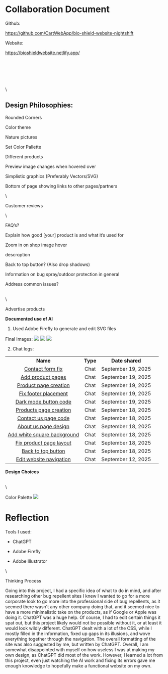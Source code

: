 # **Collaboration Document**



Github:

<https://github.com/CartWebApp/bio-shield-website-nightshift> 

Website:

<https://bioshieldwebsite.netlify.app/>

\
\
\
\
\
\


## **Design Philosophies:**

Rounded Corners

Color theme

Nature pictures

Set Color Pallette  

Different products

Preview image changes when hovered over

Simplistic graphics (Preferably Vectors/SVG)

Bottom of page showing links to other pages/partners

\


Customer reviews

\


FAQ’s?

Explain how good \[your] product is and what it’s used for

Zoom in on shop image hover

descroption

Back to top button? (Also drop shadows)

Information on bug spray/outdoor protection in general

Address common issues?

\
\


Advertise products

**Documented use of AI**

1. Used Adobe Firefly to generate and edit SVG files

Final Images: <img src="graphics/front-page/bug-sprayed.svg"> <img src="graphics/front-page/eco.svg"> <img src="graphics/front-page/Trusted.svg">

2. Chat logs: 

|                                                                                               |          |                    |   |
| :-------------------------------------------------------------------------------------------: | :------: | :----------------: | - |
|                                            **Name**                                           | **Type** |   **Date shared**  |   |
|       [Contact form fix](https://chatgpt.com/share/68cdce44-908c-800f-b556-e80588b0e27e)      |   Chat   | September 19, 2025 |   |
|      [Add product pages](https://chatgpt.com/share/68cdce3e-527c-800f-9838-3c1a1e70851a)      |   Chat   | September 19, 2025 |   |
|    [Product page creation](https://chatgpt.com/share/68cdce38-b2ec-800f-97ae-f38c178f7955)    |   Chat   | September 19, 2025 |   |
|     [Fix footer placement](https://chatgpt.com/share/68cdce31-369c-800f-9fdb-90d65ce07e2f)    |   Chat   | September 19, 2025 |   |
|    [Dark mode button code](https://chatgpt.com/share/68cdce24-b604-800f-950e-155ce7cdc854)    |   Chat   | September 19, 2025 |   |
|    [Products page creation](https://chatgpt.com/share/68cc6896-0c9c-800f-ae35-b76f3f5af24c)   |   Chat   | September 18, 2025 |   |
|     [Contact us page code](https://chatgpt.com/share/68cc6885-cbac-800f-bfc0-b5a39a0e47b8)    |   Chat   | September 18, 2025 |   |
|     [About us page design](https://chatgpt.com/share/68cc687a-871c-800f-b20c-dc661ae39c68)    |   Chat   | September 18, 2025 |   |
| [Add white square background](https://chatgpt.com/share/68cc686b-e9bc-800f-b862-ad5b7d784342) |   Chat   | September 18, 2025 |   |
|   [Fix product page layout](https://chatgpt.com/share/68cc685a-6574-800f-bc54-4842d9c932ed)   |   Chat   | September 18, 2025 |   |
|      [Back to top button](https://chatgpt.com/share/68cc67c4-39f0-800f-8df3-3be293bd8da1)     |   Chat   | September 18, 2025 |   |
|   [Edit website navigation](https://chatgpt.com/share/68c49283-aea0-800f-bf87-aef8ae9625e9)   |   Chat   | September 12, 2025 |   |

**Design Choices**

\
\


Color Palette
<img src="graphics/Palette.png">


# **Reflection**

Tools I used: 

- ChatGPT

- Adobe Firefly

- Adobe Illustrator

\


Thinking Process

Going into this project, I had a specific idea of what to do in mind, and after researching other bug repellent sites I knew I wanted to go for a more corporate look to go more into the professional side of bug repellents, as it seemed there wasn't any other company doing that, and it seemed nice to have a more minimalistic take on the products, as if Google or Apple was doing it. ChatGPT was a huge help. Of course, I had to edit certain things it spat out, but this project likely would not be possible without it, or at least it would look wildly different. ChatGPT dealt with a lot of the CSS, while I mostly filled in the information, fixed up gaps in its illusions, and wove everything together through the navigation. The overall formatting of the site was also suggested by me, but written by ChatGPT. Overall, I am somewhat disappointed with myself on how useless I was at making my own design, as ChatGPT did most of the work. However, I learned a lot from this project, even just watching the AI work and fixing its errors gave me enough knowledge to hopefully make a functional website on my own.
